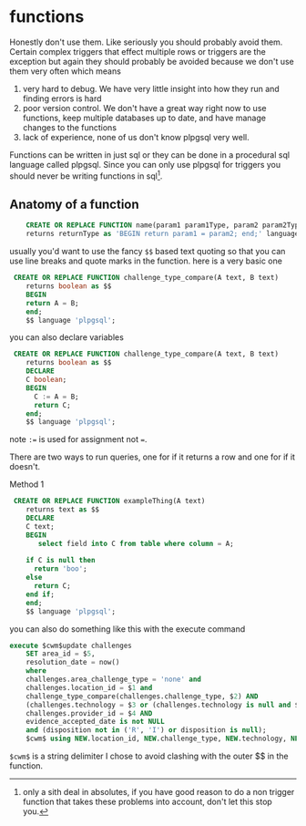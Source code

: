 # functions

Honestly don't use them. Like seriously you should probably avoid them.  
Certain complex triggers that effect multiple rows or triggers are the exception but again they should probably be avoided because we don't use them very often which means

1. very hard to debug. We have very little insight into how they run and finding errors is hard
2. poor version control.  We don't have a great way right now to use functions, keep multiple databases up to date, and have manage changes to the functions
3. lack of experience, none of us don't know plpgsql very well. 

Functions can be written in just sql or they can be done in a procedural sql language called plpgsql.   Since you can only use plpgsql for triggers you should never be writing functions in sql[^1].

## Anatomy of a function

```sql
    CREATE OR REPLACE FUNCTION name(param1 param1Type, param2 param2Type)
    returns returnType as 'BEGIN return param1 = param2; end;' language 'plpgsql';
```

usually you'd want to use the fancy `$$` based text quoting so that you can use line breaks and quote marks in the function. here is a very basic one

```sql
 CREATE OR REPLACE FUNCTION challenge_type_compare(A text, B text)
    returns boolean as $$
    BEGIN
    return A = B;
    end;
    $$ language 'plpgsql';
```

you can also declare variables

```sql
 CREATE OR REPLACE FUNCTION challenge_type_compare(A text, B text)
    returns boolean as $$
    DECLARE
    C boolean;
    BEGIN
      C := A = B;
      return C;
    end;
    $$ language 'plpgsql';
```

note `:=` is used for assignment not `=`.

There are two ways to run queries, one for if it returns a row and one for if it doesn't.

Method 1


```sql
 CREATE OR REPLACE FUNCTION exampleThing(A text)
    returns text as $$
    DECLARE
    C text;
    BEGIN
       select field into C from table where column = A;
    
    if C is null then
      return 'boo';
    else
      return C;
    end if;
    end;
    $$ language 'plpgsql';
```

you can also do something like this with the execute command

```sql
execute $cwm$update challenges 
    SET area_id = $5,
    resolution_date = now()
    where 
    challenges.area_challenge_type = 'none' and
    challenges.location_id = $1 and
    challenge_type_compare(challenges.challenge_type, $2) AND
    (challenges.technology = $3 or (challenges.technology is null and $3 is null)) AND
    challenges.provider_id = $4 AND
    evidence_accepted_date is not NULL 
    and (disposition not in ('R', 'I') or disposition is null);
    $cwm$ using NEW.location_id, NEW.challenge_type, NEW.technology, NEW.provider_id, area_id_var;
```

`$cwm$` is a string delimiter I chose to avoid clashing with the outer $$ in the function.

[^1]: only a sith deal in absolutes, if you have good reason to do a non trigger function that takes these problems into account, don't let this stop you.